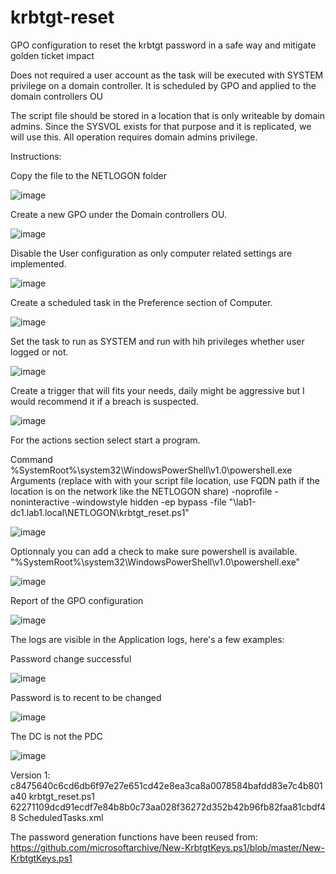 # krbtgt-reset
GPO configuration to reset the krbtgt password in a safe way and mitigate golden ticket impact

  Does not required a user account as the task will be executed with SYSTEM privilege on a domain controller.
  It is scheduled by GPO and applied to the domain controllers OU
  

The script file should be stored in a location that is only writeable by domain admins.
Since the SYSVOL exists for that purpose and it is replicated, we will use this.
All operation requires domain admins privilege.


Instructions:

Copy the file to the NETLOGON folder

![image](https://github.com/user-attachments/assets/a76a42c5-8d43-4664-9168-a4b6629cbf73)

Create a new GPO under the Domain controllers OU.

![image](https://github.com/user-attachments/assets/c27eb474-94c2-4d0a-b8c1-361103d090d6)

Disable the User configuration as only computer related settings are implemented.

![image](https://github.com/user-attachments/assets/2000779f-bd37-4eba-a0f1-603a642232dd)

Create a scheduled task in the Preference section of Computer.

![image](https://github.com/user-attachments/assets/93fef0b4-3ab8-44c7-b25c-de27f00e577d)

Set the task to run as SYSTEM and run with hih privileges whether user logged or not.

![image](https://github.com/user-attachments/assets/0c72d0bc-907a-42cd-a7a4-3b292dc2d78c)

Create a trigger that will fits your needs, daily might be aggressive but I would recommend it if a breach is suspected.

![image](https://github.com/user-attachments/assets/dc5230af-becc-428a-95fd-79891301a190)

For the actions section select start a program.

Command
  %SystemRoot%\system32\WindowsPowerShell\v1.0\powershell.exe
Arguments (replace with with your script file location, use FQDN path if the location is on the network like the NETLOGON share)
  -noprofile -noninteractive -windowstyle hidden -ep bypass -file "\\lab1-dc1.lab1.local\NETLOGON\krbtgt_reset.ps1"

![image](https://github.com/user-attachments/assets/78db32fe-0b87-4c77-bf3a-542e89d8d082)

Optionnaly you can add a check to make sure powershell is available.
  "%SystemRoot%\system32\WindowsPowerShell\v1.0\powershell.exe"

![image](https://github.com/user-attachments/assets/f7d1846f-07ce-46bb-aac1-2b1ae904b478)

Report of the GPO configuration

![image](https://github.com/user-attachments/assets/be297cba-cfe6-4aa5-9fbe-a860f3987ae2)


The logs are visible in the Application logs, here's a few examples:

Password change successful

![image](https://github.com/user-attachments/assets/ff2561c5-8558-4be4-ab8d-3cc6b5ef7437)

Password is to recent to be changed

![image](https://github.com/user-attachments/assets/2216bb43-6048-4b84-b9fc-0cacceaacd08)


The DC is not the PDC

![image](https://github.com/user-attachments/assets/6cd91462-ed65-4cda-9132-99cfd028596c)



Version 1:
c8475640c6cd6db6f97e27e651cd42e8ea3ca8a0078584bafdd83e7c4b801a40  krbtgt_reset.ps1
62271109dcd91ecdf7e84b8b0c73aa028f36272d352b42b96fb82faa81cbdf48  ScheduledTasks.xml

The password generation functions have been reused from:
https://github.com/microsoftarchive/New-KrbtgtKeys.ps1/blob/master/New-KrbtgtKeys.ps1
